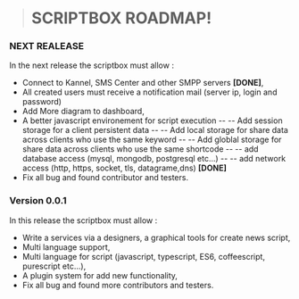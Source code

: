> # **SCRIPTBOX ROADMAP!**
 
### NEXT REALEASE

In the next release the scriptbox must allow :
- Connect to Kannel, SMS Center and other SMPP servers **[DONE]**,
- All created users must receive a notification mail (server ip, login and password)
- Add More diagram to dashboard,
- A better javascript environement for script execution
-- --  Add session storage for a client  persistent data
-- -- Add local storage for share data across clients who use the same keyword
-- -- Add globlal storage for share data across clients who use the same shortcode
-- -- add database access (mysql, mongodb, postgresql etc...)
-- -- add network access (http, https, socket, tls, datagrame,dns) **[DONE]**
- Fix all bug and found contributor and testers.

### Version 0.0.1

In this release the scriptbox must allow :
- Write a services via a designers, a graphical tools for create news script,
- Multi language support,
- Multi language for script (javascript, typescript, ES6, coffeescript, purescript etc...),
- A plugin system for add new functionality,
- Fix all bug and found more contributors and testers.
